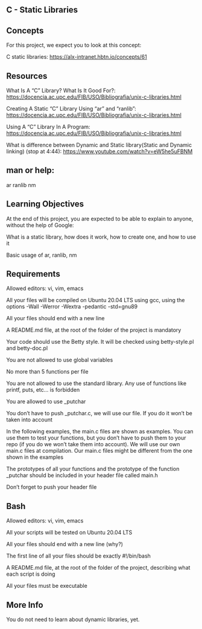 ## C - Static Libraries

## Concepts

For this project, we expect you to look at this concept:

C static libraries: https://alx-intranet.hbtn.io/concepts/61

## Resources

What Is A “C” Library? What Is It Good For?: https://docencia.ac.upc.edu/FIB/USO/Bibliografia/unix-c-libraries.html

Creating A Static “C” Library Using “ar” and “ranlib”: https://docencia.ac.upc.edu/FIB/USO/Bibliografia/unix-c-libraries.html

Using A “C” Library In A Program: https://docencia.ac.upc.edu/FIB/USO/Bibliografia/unix-c-libraries.html

What is difference between Dynamic and Static library(Static and Dynamic linking) (stop at 4:44): https://www.youtube.com/watch?v=eW5he5uFBNM

## man or help:

ar
ranlib
nm

## Learning Objectives

At the end of this project, you are expected to be able to explain to anyone, without the help of Google:


What is a static library, how does it work, how to create one, and how to use it

Basic usage of ar, ranlib, nm

## Requirements

Allowed editors: vi, vim, emacs

All your files will be compiled on Ubuntu 20.04 LTS using gcc, using the options -Wall -Werror -Wextra -pedantic -std=gnu89

All your files should end with a new line

A README.md file, at the root of the folder of the project is mandatory

Your code should use the Betty style. It will be checked using betty-style.pl and betty-doc.pl

You are not allowed to use global variables

No more than 5 functions per file

You are not allowed to use the standard library. Any use of functions like printf, puts, etc… is forbidden

You are allowed to use _putchar

You don’t have to push _putchar.c, we will use our file. If you do it won’t be taken into account

In the following examples, the main.c files are shown as examples. You can use them to test your functions, but you don’t have to push them to your repo (if you do we won’t take them into account). We will use our own main.c files at compilation. Our main.c files might be different from the one shown in the examples

The prototypes of all your functions and the prototype of the function _putchar should be included in your header file called main.h

Don’t forget to push your header file

## Bash

Allowed editors: vi, vim, emacs

All your scripts will be tested on Ubuntu 20.04 LTS

All your files should end with a new line (why?)

The first line of all your files should be exactly #!/bin/bash

A README.md file, at the root of the folder of the project, describing what each script is doing

All your files must be executable

## More Info
You do not need to learn about dynamic libraries, yet.

